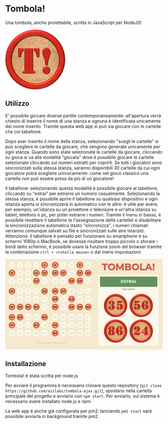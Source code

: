# Tombola!
Una tombola, anche proiettabile, scritta in JavaScript per NodeJS!

![Logo Tombola!](/public/images/logo.png)

## Utilizzo
E' possibile giocare diverse partite contemporaneamente: all'apertura verrà chiesto di inserire il nome di una stanza e ognuna è identificata unicamente dal nome inserito.
Tramite questa web app si può sia giocare con le cartelle che col tabellone. 

Dopo aver inserito il nome della stanza, selezionando "scegli le cartelle" si può scegliere le cartelle da giocare, che vengono generate unicamente per ogni stanza. Quando sono state selezionate le cartelle da giocare, cliccando su gioca si va alla modalità "giocata" dove è possibile giocare le cartelle selezionate cliccando sui numeri estratti per coprirli. Se tutti i giocatori sono sincronizzati sulla stessa stanza, saranno disponibili 30 cartelle da cui ogni giocatore potrà scegliere univocamente: come nel gioco classico una cartella non può essere presa da più di un giocatore!

Il tabellone: selezionando questa modalità è possibile giocare al tabellone, cliccando su "estrai" per estrarre un numero casualmente.
Selezionando la stessa stanza, è possibile aprire il tabellone su qualsiasi dispositivo e ogni istanza aperta si sincronizzerà in automatico con le altre: è utile per avere, per esempio, un'istanza su un proiettore o televisore e un'altra istanza su tablet, telefono o pc, per poter estrarre i numeri. Tramite il menu in basso, è possibile resettare il tabellone (e l'assegnazione delle cartelle) e disabilitare la sincronizzazione automatica (tasto "sincronizza", i numeri chiamati verranno comunque salvati su file e sincronizzati sulle atre istanze).
Attenzione: il tabellone è pensato per funzionare su smartphone e su schermi 1080p o MacBook, se dovesse risultare troppo piccolo o sforare i bordi dello schermo, è possibile usare la funzione zoom del browser tramite la combinazione `ctrl + <rotella mouse>` o dal menù impostazioni

![Screenshot Tombola!](/public/images/screenshot.jpg)

## Installazione
Tombola! è stata scritta per node.js

Per avviare il programma è necessario clonare questo repository (`git clone https://github.com/azzlabs/tombola-ajax.git`), spostarsi nella cartella principale del progetto e avviarlo con `npm start`. Per avviarlo, sul sistema è necessario avere installato node.js e npm.

La web app è anche già configurata per pm2: lanciando `pm2 start` sarà possibile avviarla in background tramite pm2.

